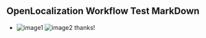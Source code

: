 ## OpenLocalization Workflow Test MarkDown
* ![image1](.\ee98335b-b374-4934-a64f-fc6131167176.PNG)   ![image2](.\15f6fe7b-199e-4cb3-a220-d60bcf8f6949.png) 
thanks!